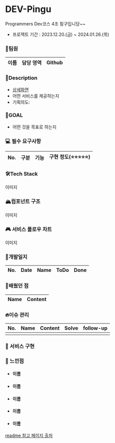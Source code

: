 # DEV-Pingu
Programmers Dev코스 4조 핑구입니당~~


- 프로젝트 기간 : 2023.12.20.(금)  ~ 2024.01.26.(목)



### 🤝팀원

| 이름   | 담당 영역                                                    | Github                        |
| ------ | ------------------------------------------------------------ | ----------------------------- |




### 📝Description

- [상세화면]() 
- 어떤 서비스를 제공하는지
- 기획의도:



### 🥇GOAL

- 어떤 것을 목표로 하는지



### 💻 필수 요구사항

| No.  | 구분               | 기능                                 | 구현 정도(⭐⭐⭐⭐⭐)                                            |
| ---- | ------------------ | ------------------------------------ | ----------------------------------------------------------- |




### 🛠Tech Stack

이미지





### 🏔컴포넌트 구조

이미지



### 🎮 서비스 플로우 차트

이미지



### 📅개발일지

| No.  | Date     | Name   | ToDo                                                         | Done                                                         |
| ---- | -------- | ------ | ------------------------------------------------------------ | ------------------------------------------------------------ |




### 💎배웠던 점

| Name   | Content                                                      |
| ------ | ------------------------------------------------------------ |




### 🔥이슈 관리

| No.  | Name   | Content                                                      | Solve    | follow-up                                                    |
| ---- | ------ | ------------------------------------------------------------ | -------- | ------------------------------------------------------------ |
                                        |



### 🎨 서비스 구현





### 🤔 느낀점

- #### 이름

- #### 이름

- #### 이름

- #### 이름

- #### 이름




[readme 참고 페이지 출처](https://github.com/siwon-park/Movie_Community_Web/blob/master/README.md)